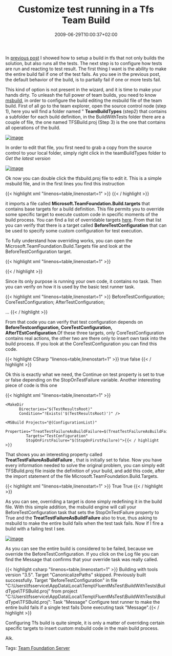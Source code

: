 ﻿---
title: "Customize test running in a Tfs Team Build"
description: ""
date: 2009-06-29T10:00:37+02:00
draft: false
tags: [NET framework,Team Foundation Server]
categories: [NET framework,Team Foundation Server]
---
In [previous post](http://www.codewrecks.com/blog/index.php/2009/06/26/running-tests-during-a-build-in-tfs/) I showed how to setup a build in tfs that not only builds the solution, but also runs all the tests. The next step is to configure how tests are run and reacting to test result. The first thing I want is the ability to make the entire build fail if one of the test fails. As you see in the previous post, the default behavior of the build, is to partially fail if one or more tests fail.

This kind of option is not present in the wizard, and it is time to make your hands dirty. To unleash the full power of team builds, you need to know [msbuild](http://msdn.microsoft.com/en-us/library/0k6kkbsd.aspx), in order to configure the build editing the msbuild file of the team build. First of all go to the team explorer, open the source control node (step 1), here you will find a folder named " **TeamBuildTypes** (step2) that contains a subfolder for each build definition, in the BuildWithTests folder there are a couple of file, the one named TFSBuild.proj (Step 3) is the one that contains all operations of the build.

[![image](https://www.codewrecks.com/blog/wp-content/uploads/2009/06/image-thumb46.png "image")](https://www.codewrecks.com/blog/wp-content/uploads/2009/06/image46.png)

In order to edit that file, you first need to grab a copy from the source control to your local folder, simply right click in the teamBuildTypes folder to *Get the latest version*

[![image](https://www.codewrecks.com/blog/wp-content/uploads/2009/06/image-thumb47.png "image")](https://www.codewrecks.com/blog/wp-content/uploads/2009/06/image47.png)

Ok now you can double click the tfsbuild.proj file to edit it. This is a simple msbuild file, and in the first lines you find this instruction

{{< highlight xml "linenos=table,linenostart=1" >}}
<Import Project="$(MSBuildExtensionsPath)\Microsoft\VisualStudio\TeamBuild\Microsoft.TeamFoundation.Build.targets" />{{< / highlight >}}

<!-- Code inserted with Steve Dunn's Windows Live Writer Code Formatter Plugin.  http://dunnhq.com -->

it imports a file called  **Microsoft.TeamFoundation.Build.targets** that contains base targets for a build definition. This file permits you to override some specific target to execute custom code in specific moments of the build process. You can find a list of overridable targets [here](http://msdn.microsoft.com/en-us/library/aa337604.aspx). From that list you can verify that there is a target called  **BeforeTestConfiguration** that can be used to specify some custom configuration for test execution.

To fully understand how overriding works, you can open the Microsoft.TeamFoundation.Build.Targets file and look at the BeforeTestConfiguration target.

{{< highlight xml "linenos=table,linenostart=1" >}}
  <!-- Override this target to execute custom tasks before the testing of an individual configuration -->
  <Target Name="BeforeTestConfiguration" />{{< / highlight >}}

<!-- Code inserted with Steve Dunn's Windows Live Writer Code Formatter Plugin.  http://dunnhq.com -->

Since its only purpose is running your own code, it contains no task. Then you can verify on how it is used by the basic test runner task.

{{< highlight xml "linenos=table,linenostart=1" >}}
  <PropertyGroup>
    <TestConfigurationDependsOn>
      BeforeTestConfiguration;
      CoreTestConfiguration;
      AfterTestConfiguration;
    </TestConfigurationDependsOn>
  </PropertyGroup>
  <!-- Batch target for individual configuration testing -->
  <Target Name="TestConfiguration" 
          DependsOnTargets="$(TestConfigurationDependsOn)"
          Outputs="@(TestOutputs)" />
...
{{< / highlight >}}

<!-- Code inserted with Steve Dunn's Windows Live Writer Code Formatter Plugin.  http://dunnhq.com -->

From that code you can verify that test configuration depends on  **BeforeTestconfiguration, CoreTestConfiguration, AfterTEstConfiguration**.Of these three targets, only CoreTestConfiguration contains real actions, the other two are there only to insert own task into the build process. If you look at the CoreTestConfiguration you can find this code.

{{< highlight CSharp "linenos=table,linenostart=1" >}}
    <PropertyGroup>
      <ContinueOnTestError Condition=" '$(StopOnTestFailure)' != 'true' ">true</ContinueOnTestError>
      <ContinueOnTestError Condition=" '$(StopOnTestFailure)' == 'true' ">false</ContinueOnTestError>
    </PropertyGroup>{{< / highlight >}}

<!-- Code inserted with Steve Dunn's Windows Live Writer Code Formatter Plugin.  http://dunnhq.com -->

Ok this is exactly what we need, the Continue on test property is set to true or false depending on the StopOnTestFailure variable. Another interesting piece of code is this one

{{< highlight xml "linenos=table,linenostart=1" >}}
  <Target Name="RunTest" 
          DependsOnTargets="$(RunTestDependsOn)"
          Outputs="@(TestOutputs)">

    <MakeDir
          Directories="$(TestResultsRoot)"
          Condition="!Exists('$(TestResultsRoot)')" />

    <MSBuild Projects="@(ConfigurationList)"
             Properties="TreatTestFailureAsBuildFailure=$(TreatTestFailureAsBuildFailure)"
             Targets="TestConfiguration"
             StopOnFirstFailure="$(StopOnFirstFailure)">{{< / highlight >}}

<!-- Code inserted with Steve Dunn's Windows Live Writer Code Formatter Plugin.  http://dunnhq.com -->

That shows you an interesting property called  **TreatTestFailureAsBuildFailure** , that is initially set to false. Now you have every information needed to solve the original problem, you can simply edit TFSBuild.proj file inside the definition of your build, and add this code, after the import statement of the file Microsoft.TeamFoundation.Build.Targets.

{{< highlight xml "linenos=table,linenostart=1" >}}
<Target Name="BeforeTestConfiguration">
    <Message Text="Configure test runner to make the entire build fails if a single test fails" />
    <PropertyGroup>
        <StopOnTestFailure>True</StopOnTestFailure>
        <TreatTestFailureAsBuildFailure>True</TreatTestFailureAsBuildFailure>
    </PropertyGroup>
</Target> {{< / highlight >}}

<!-- Code inserted with Steve Dunn's Windows Live Writer Code Formatter Plugin.  http://dunnhq.com -->

As you can see, overriding a target is done simply redefining it in the build file. With this simple addition, the msbuild engine will call your BeforeTestConfiguration task that sets the StopOnTestFailure property to True and the  **TreatTestFailureAsBuildFailure** also to true, thus asking to msbuild to make the entire build fails when the test task fails. Now if I fire a build with a failing test I see.

[![image](https://www.codewrecks.com/blog/wp-content/uploads/2009/06/image-thumb48.png "image")](https://www.codewrecks.com/blog/wp-content/uploads/2009/06/image48.png)

As you can see the entire build is considered to be failed, because we override the BeforeTestConfiguration. If you click on the Log file you can find the Message that confirms that your override task was really called.

{{< highlight csharp "linenos=table,linenostart=1" >}}
Building with tools version "3.5".
Target "CanonicalizePaths" skipped. Previously built successfully.
Target "BeforeTestConfiguration" in file "C:\Users\tfsservice\AppData\Local\Temp\FluentMsTest\BuildWithTests\BuildType\TFSBuild.proj" from project "C:\Users\tfsservice\AppData\Local\Temp\FluentMsTest\BuildWithTests\BuildType\TFSBuild.proj":
Task "Message"
  Configure test runner to make the entire build fails if a single test fails
Done executing task "Message".{{< / highlight >}}

<!-- Code inserted with Steve Dunn's Windows Live Writer Code Formatter Plugin.  http://dunnhq.com -->

Configuring Tfs build is quite simple, it is only a matter of overriding certain specific targets to insert custom msbuild code in the main build process.

Alk.

Tags: [Team Foundation Server](http://technorati.com/tag/Team%20Foundation%20Server)
